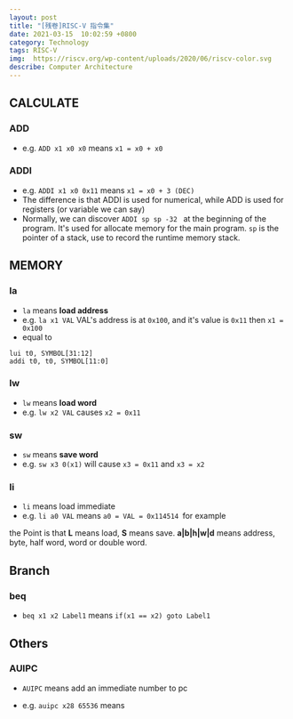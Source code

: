 ```yaml
---
layout: post
title: "[残卷]RISC-V 指令集"
date: 2021-03-15  10:02:59 +0800
category: Technology
tags: RISC-V
img:  https://riscv.org/wp-content/uploads/2020/06/riscv-color.svg
describe: Computer Architecture
---
```




## CALCULATE

### ADD

- e.g. `ADD x1 x0 x0` means  `x1 = x0 + x0` 



### ADDI

 -  e.g. `ADDI x1 x0 0x11` means `x1 = x0 + 3 (DEC)`
 -  The difference is that ADDI is used for numerical, while ADD is used for registers (or variable we can say)
 -  Normally, we can discover `ADDI sp sp -32 ` at the beginning of the program.  It's used for allocate memory for the main program. `sp` is the pointer of a stack, use to record the runtime memory stack.



## MEMORY

### la

- `la` means **load address**
- e.g. `la x1 VAL`  VAL's address is at `0x100`, and it's value is `0x11` then `x1 = 0x100`
- equal to 

```assembly
lui t0, SYMBOL[31:12]
addi t0, t0, SYMBOL[11:0]
```

### lw

- `lw` means **load word**
- e.g. `lw x2 VAL` causes `x2 = 0x11`

### sw

- `sw` means **save word**
- e.g. `sw x3 0(x1)` will cause `x3 = 0x11` and `x3 = x2`

### li

- `li` means load immediate
- e.g. `li a0 VAL` means `a0 = VAL = 0x114514 `for example



the Point is that **L** means load, **S** means save. **a|b|h|w|d** means address, byte, half word, word or double word.



## Branch

### beq 

- `beq x1 x2 Label1` means `if(x1 == x2) goto Label1`



## Others



### AUIPC

- `AUIPC` means add an immediate number to pc 

- e.g. `auipc x28 65536` means 

